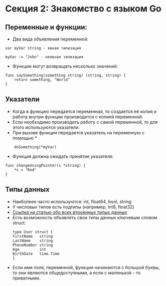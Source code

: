 # Секция 2: Знакомство с языком Go

## Переменные и функции:
* Два вида объявления переменной: 

```
var myVar string - явная типизация
```
```
myVar := "John" - неявная типизация
 ```

* Функции могут возвращать несколько значений:

```
func saySomething(something string) (string, string) {
	return something, "World"
}
```

## Указатели

* Когда в функцию передается переменная, то создается её копия и работа внутри функции производится с копией переменной.
* Если необходимо производить работу с самой переменной, то для этого используются указатели.
* При вызове функции передается указатель на переменную с помощью * 
```
  	doSomething(*myVar)
```
* Функция должна ожидать принятие указателя:

```
func changeUsingPointer(s *string) {
	*s = "Red"
}
```

## Типы данных

* Наиболеее часто используются: int, float64, bool, string
* У числовых типов есть подтипы (например, int8, float32) 
* [Ссылка на статью обо всех втроенных типых данных](https://metanit.com/go/tutorial/2.3.php)
* Есть возможность объявлять свои типы данных ключевым словом struct:
	```
	type User struct {
	FirstName   string
	LastName    string
	PhoneNumber string
	Age         int
	BirthDate   time.Time
	}
	```
* Если имя поля, переменной, функции начинаются с большой буквы, то они являются общедоступными, а если с маленькой - то приватными.	